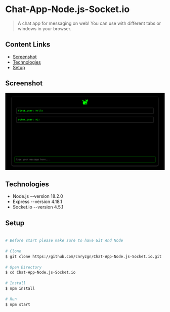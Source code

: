 # Chat-App-Node.js-Socket.io

> A chat app for messaging on web!
> You can use with different tabs or windows in your browser.

## Content Links

* [Screenshot](https://github.com/cnryzgn/Chat-App-Node.js-Socket.io#Screenshot)<br>
* [Technologies](https://github.com/cnryzgn/Chat-App-Node.js-Socket.io#Technologies)<br>
* [Setup](https://github.com/cnryzgn/Chat-App-Node.js-Socket.io#Setup)


## Screenshot

![](https://github.com/cnryzgn/Chat-App-Node.js-Socket.io/blob/main/screenshot/screenshot.png)

## Technologies

* Node.js   --version 18.2.0
* Express   --version 4.18.1
* Socket.io --version 4.5.1

## Setup

```bash

# Before start please make sure to have Git And Node

# Clone
$ git clone https://github.com/cnryzgn/Chat-App-Node.js-Socket.io.git

# Open Directory
$ cd Chat-App-Node.js-Socket.io

# Install
$ npm install

# Run
$ npm start

```
